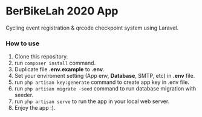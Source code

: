 # BerBikeLah 2020 App
Cycling event registration & qrcode checkpoint system using Laravel. 

### How to use
  1. Clone this repository.
  2. run `composer install` command.
  3. Duplicate file **.env.example** to **.env**.
  4. Set your enviroment setting (App env, **Database**, SMTP, etc) in **.env** file.
  5. run `php artisan key:generate` command to create app key in .env file.
  6. run `php artisan migrate -seed` command to run database migration with seeder.
  7. run `php artisan serve` to run the app in your local web server.
  8. Enjoy the app :).

